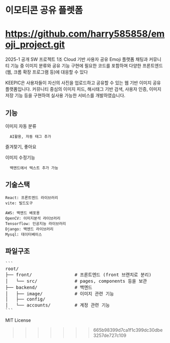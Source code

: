 # 이모티콘 공유 플렛폼
https://github.com/harry585858/emoji_project.git
=======
2025-1 공개 SW 프로젝트 1조
Cloud 기반 사용자 공유 Emoji 플랫폼 
채팅과 커뮤니티 기능 중 이미지 분류와 공유 기능 구현에 필요한 코드를 포함하며 다양한 프론트엔드(웹, 크롬 확장 프로그램 등)에 대응할 수 있다

KEEPIC은 사용자들이 자신의 사진을 업로드하고 공유할 수 있는 웹 기반 이미지 공유 플랫폼입니다. 커뮤니티 중심의 이미지 피드, 해시태그 기반 검색, 사용자 인증, 이미지 저장 기능 등을 구현하여 실사용 가능한 서비스를 개발하였습니다.

## 기능

이미지 자동 분류
```
  AI활용, 자동 태그 추가
```
즐겨찾기, 좋아요

이미지 수정기능
```
  백엔드에서 텍스트 추가 가능
```
## 기술스택
```
React: 프론트엔드 라이브러리
vite: 빌드도구

AWS: 백엔드 배포용
OpenCV: 이미지분석 라이브러리
Tensorflow: 인공지능 라이브러리
Django: 백엔드 라이브러리
Mysql: 데이터베이스
```
## 파일구조
<pre>
```
root/
├── front/                # 프론트엔드 (front 브랜치로 분리)
│   └── src/              # pages, components 등을 보관
├── backend/              # 백엔드
│   ├── image/            # 이미지 관련 기능
│   ├── config/           
│   └── accounts/         # 계정 관련 기능
```
</pre>



MIT License



>>>>>>> 665b98399d7ca1f1c399dc30dbe3257de727c109
